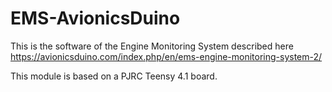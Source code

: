 # EMS-AvionicsDuino
This is the software of the Engine Monitoring System described here https://avionicsduino.com/index.php/en/ems-engine-monitoring-system-2/

This module is based on a PJRC Teensy 4.1 board.
